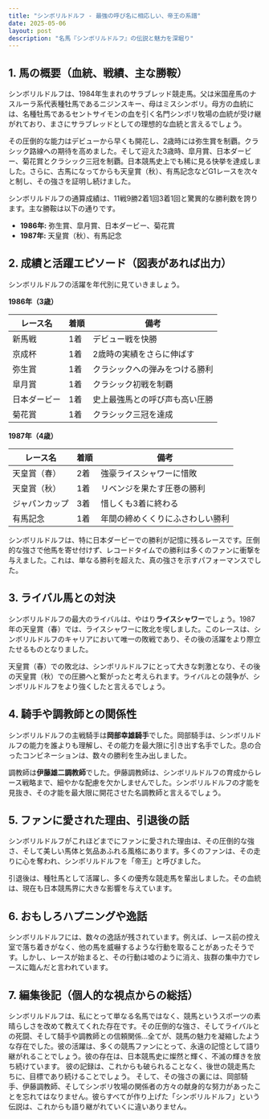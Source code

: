 ```yaml
---
title: "シンボリルドルフ - 最強の呼び名に相応しい、帝王の系譜"
date: 2025-05-06
layout: post
description: "名馬『シンボリルドルフ』の伝説と魅力を深堀り"
---
```


## 1. 馬の概要（血統、戦績、主な勝鞍）

シンボリルドルフは、1984年生まれのサラブレッド競走馬。父は米国産馬のナスルーラ系代表種牡馬であるニジンスキー、母はミスシンボリ。母方の血統には、名種牡馬であるセントサイモンの血を引く名門シンボリ牧場の血統が受け継がれており、まさにサラブレッドとしての理想的な血統と言えるでしょう。

その圧倒的な能力はデビューから早くも開花し、2歳時には弥生賞を制覇。クラシック路線への期待を高めました。そして迎えた3歳時、皐月賞、日本ダービー、菊花賞とクラシック三冠を制覇。日本競馬史上でも稀に見る快挙を達成しました。さらに、古馬になってからも天皇賞（秋）、有馬記念などG1レースを次々と制し、その強さを証明し続けました。

シンボリルドルフの通算成績は、11戦9勝2着1回3着1回と驚異的な勝利数を誇ります。主な勝鞍は以下の通りです。

* **1986年:** 弥生賞、皐月賞、日本ダービー、菊花賞
* **1987年:** 天皇賞（秋）、有馬記念


## 2. 成績と活躍エピソード（図表があれば出力）

シンボリルドルフの活躍を年代別に見ていきましょう。

**1986年（3歳）**

| レース名       | 着順 | 備考                                     |
|---------------|-----|-----------------------------------------|
| 新馬戦         | 1着 | デビュー戦を快勝                         |
| 京成杯           | 1着 | 2歳時の実績をさらに伸ばす               |
| 弥生賞           | 1着 | クラシックへの弾みをつける勝利           |
| 皐月賞           | 1着 | クラシック初戦を制覇                     |
| 日本ダービー       | 1着 | 史上最強馬との呼び声も高い圧勝           |
| 菊花賞           | 1着 | クラシック三冠を達成                     |

**1987年（4歳）**

| レース名       | 着順 | 備考                                     |
|---------------|-----|-----------------------------------------|
| 天皇賞（春）     | 2着 | 強豪ライスシャワーに惜敗                   |
| 天皇賞（秋）     | 1着 | リベンジを果たす圧巻の勝利               |
| ジャパンカップ   | 3着 | 惜しくも3着に終わる                       |
| 有馬記念         | 1着 | 年間の締めくくりにふさわしい勝利           |


シンボリルドルフは、特に日本ダービーでの勝利が記憶に残るレースです。圧倒的な強さで他馬を寄せ付けず、レコードタイムでの勝利は多くのファンに衝撃を与えました。これは、単なる勝利を超えた、真の強さを示すパフォーマンスでした。


## 3. ライバル馬との対決

シンボリルドルフの最大のライバルは、やはり**ライスシャワー**でしょう。1987年の天皇賞（春）では、ライスシャワーに敗北を喫しました。このレースは、シンボリルドルフのキャリアにおいて唯一の敗戦であり、その後の活躍をより際立たせるものとなりました。

天皇賞（春）での敗北は、シンボリルドルフにとって大きな刺激となり、その後の天皇賞（秋）での圧勝へと繋がったと考えられます。ライバルとの競争が、シンボリルドルフをより強くしたと言えるでしょう。


## 4. 騎手や調教師との関係性

シンボリルドルフの主戦騎手は**岡部幸雄騎手**でした。岡部騎手は、シンボリルドルフの能力を誰よりも理解し、その能力を最大限に引き出す名手でした。息の合ったコンビネーションは、数々の勝利を生み出しました。

調教師は**伊藤雄二調教師**でした。伊藤調教師は、シンボリルドルフの育成からレース戦略まで、細やかな配慮を欠かしませんでした。シンボリルドルフの才能を見抜き、その才能を最大限に開花させた名調教師と言えるでしょう。


## 5. ファンに愛された理由、引退後の話

シンボリルドルフがこれほどまでにファンに愛された理由は、その圧倒的な強さ、そして美しい馬体と気品あふれる風格にあります。多くのファンは、その走りに心を奪われ、シンボリルドルフを「帝王」と呼びました。

引退後は、種牡馬として活躍し、多くの優秀な競走馬を輩出しました。その血統は、現在も日本競馬界に大きな影響を与えています。


## 6. おもしろハプニングや逸話

シンボリルドルフには、数々の逸話が残されています。例えば、レース前の控え室で落ち着きがなく、他の馬を威嚇するような行動を取ることがあったそうです。しかし、レースが始まると、その行動は嘘のように消え、抜群の集中力でレースに臨んだと言われています。


## 7. 編集後記（個人的な視点からの総括）

シンボリルドルフは、私にとって単なる名馬ではなく、競馬というスポーツの素晴らしさを改めて教えてくれた存在です。その圧倒的な強さ、そしてライバルとの死闘、そして騎手や調教師との信頼関係…全てが、競馬の魅力を凝縮したような存在でした。彼の活躍は、多くの競馬ファンにとって、永遠の記憶として語り継がれることでしょう。彼の存在は、日本競馬史に燦然と輝く、不滅の輝きを放ち続けています。  彼の記録は、これからも破られることなく、後世の競走馬たちに、目標であり続けることでしょう。  そして、その強さの裏には、岡部騎手、伊藤調教師、そしてシンボリ牧場の関係者の方々の献身的な努力があったことを忘れてはなりません。彼らすべてが作り上げた「シンボリルドルフ」という伝説は、これからも語り継がれていくに違いありません。
